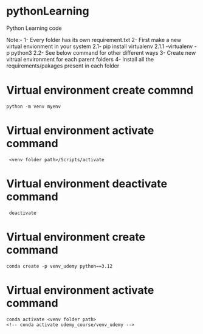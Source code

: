 # pythonLearning
Python Learning code

Note:-
    1- Every folder has its own requirement.txt
    2- First make a new virtual envionment in your system
        2.1- pip install virtualenv
            2.1.1 -virtualenv -p python3 <venv name>
        2.2- See below command for other different ways 
    3- Create new vitrual environment for each parent folders
    4- Install all the requirements/pakages present in each folder
<!-- Harry channel -->
# Virtual environment create commnd
    python -m venv myenv

# Virtual environment activate command
     <venv folder path>/Scripts/activate

# Virtual environment deactivate command
     deactivate


<!--------- Udemy Corse ------------->
# Virtual environment create command
    conda create -p venv_udemy python==3.12

# Virtual environment activate command
    conda activate <venv folder path>
    <!-- conda activate udemy_course/venv_udemy -->

